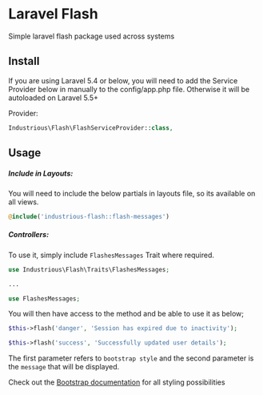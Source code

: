 # Laravel Flash

Simple laravel flash package used across systems

## Install

If you are using Laravel 5.4 or below, you will need to add the Service Provider below in manually to the config/app.php file. Otherwise it will be autoloaded on Laravel 5.5+

Provider:
```php
Industrious\Flash\FlashServiceProvider::class,
```

## Usage

##### Include in Layouts:

You will need to include the below partials in layouts file, so its available on all views.
```php
@include('industrious-flash::flash-messages')
```

##### Controllers:

To use it, simply include `FlashesMessages` Trait where required.

```php
use Industrious\Flash\Traits\FlashesMessages;

...

use FlashesMessages;
```
You will then have access to the method and be able to use it as below;

```php
$this->flash('danger', 'Session has expired due to inactivity');
```

```php
$this->flash('success', 'Successfully updated user details');
```

The first parameter refers to `bootstrap style` and the second parameter is the `message` that will be displayed.

Check out the [Bootstrap documentation](https://getbootstrap.com/docs/4.0/components/alerts/) for all styling possibilities